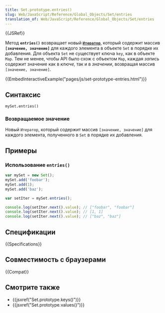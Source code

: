 ```yaml
---
title: Set.prototype.entries()
slug: Web/JavaScript/Reference/Global_Objects/Set/entries
translation_of: Web/JavaScript/Reference/Global_Objects/Set/entries
---
```


{{JSRef}}

Метод **`entries()`** возвращает новый **[`Итератор`](/ru/docs/Web/JavaScript/Guide/Iterators_and_Generators)**, который содержит массив **`[значение, значение]`** для каждого элемента в объекте `Set` в порядке их добавления. Для объекта `Set` не существует ключа `key`, как в объекте `Map`. Тем не менее, чтобы API было схож с объектом `Map`, каждая _запись_ содержит значение как в _ключе,_ так и в _значении_, возвращая массив `[значение, значение]`.

{{EmbedInteractiveExample("pages/js/set-prototype-entries.html")}}

## Синтаксис

```
mySet.entries()
```

### Возвращаемое значение

Новый `Итератор`, который содержит массив `[значение, значение]` для каждого элемента, полученного в `Set` в порядке их добавления.

## Примеры

### Использование `entries()`

```js
var mySet = new Set();
mySet.add('foobar');
mySet.add(1);
mySet.add('baz');

var setIter = mySet.entries();

console.log(setIter.next().value); // ["foobar", "foobar"]
console.log(setIter.next().value); // [1, 1]
console.log(setIter.next().value); // ["baz", "baz"]
```

## Спецификации

{{Specifications}}

## Совместимость с браузерами

{{Compat}}

## Смотрите также

- {{jsxref("Set.prototype.keys()")}}
- {{jsxref("Set.prototype.values()")}}
